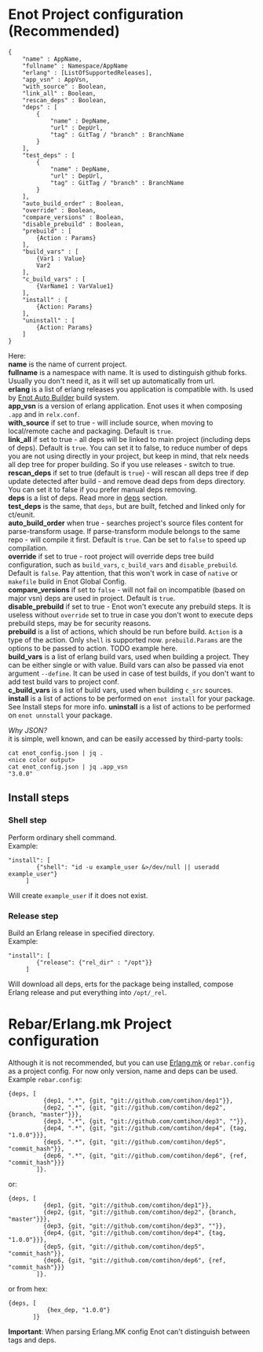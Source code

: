 # Enot Project configuration (Recommended)
    {
        "name" : AppName,
        "fullname" : Namespace/AppName
        "erlang" : [ListOfSupportedReleases],
        "app_vsn" : AppVsn,
        "with_source" : Boolean,
        "link_all" : Boolean,
        "rescan_deps" : Boolean,
        "deps" : [
            {
                "name" : DepName,
                "url" : DepUrl,
                "tag" : GitTag / "branch" : BranchName
            }
        ],
        "test_deps" : [
            {
                "name" : DepName,
                "url" : DepUrl,
                "tag" : GitTag / "branch" : BranchName
            }
        ],
        "auto_build_order" : Boolean,
        "override" : Boolean,
        "compare_versions" : Boolean,
        "disable_prebuild" : Boolean,
        "prebuild" : [
            {Action : Params}
        ],
        "build_vars" : [
            {Var1 : Value}
            Var2
        ],
        "c_build_vars" : [
            {VarName1 : VarValue1}
        ],
        "install" : [
            {Action: Params}
        ],
        "uninstall" : [
            {Action: Params}
        ]
    }
Here:  
__name__ is the name of current project.  
__fullname__ is a namespace with name. It is used to distinguish github forks. Usually you don't need it, as it will set 
up automatically from url.  
__erlang__ is a list of erlang releases you application is compatible with. Is used by [Enot Auto Builder](https://github.com/comtihon/enot_auto_builder)
build system.  
__app_vsn__ is a version of erlang application. Enot uses it when composing `.app` and in `relx.conf`.  
__with_source__ if set to true - will include source, when moving to local/remote cache and packaging. Default is `true`.  
__link_all__ if set to true - all deps will be linked to main project (including deps of deps). Default is `true`. You can
  set it to false, to reduce number of deps you are not using directly in your project, but keep in mind, that relx 
  needs all dep tree for proper building. So if you use releases - switch to true.  
__rescan_deps__ if set to true (default is `true`) - will rescan all deps tree if dep update detected after build - and 
remove dead deps from deps directory. You can set it to false if you prefer manual deps removing.  
__deps__ is a list of deps. Read more in [deps](deps.md) section.    
__test_deps__ is the same, that `deps`, but are built, fetched and linked only for ct/eunit.  
__auto_build_order__ when true - searches project's source files content for parse-transform usage. If parse-transform 
module belongs to the same repo - will compile it first. Default is `true`. Can be set to `false` to speed up 
compilation.  
__override__ if set to true - root project will override deps tree build configuration, such as `build_vars`, 
`c_build_vars` and `disable_prebuild`. Default is `false`. Pay attention, that this won't work in case of `native` or 
`makefile` build in Enot Global Config.  
__compare_versions__ if set to `false` - will not fail on incompatible (based on major vsn) deps are used in project. 
Default is `true`.  
__disable_prebuild__ if set to true - Enot won't execute any prebuild steps. It is useless without `override` set to true
in case you don't wont to execute deps prebuild steps, may be for security reasons.  
__prebuild__ is a list of actions, which should be run before build. `Action` is a type of the action. 
Only `shell` is supported now. `prebuild.Params` are the options to be passed to action. TODO example here.  
__build_vars__ is a list of erlang build vars, used when building a project. They can be either single or with value. 
Build vars can also be passed via enot argument `--define`. It can be used in case of test builds, if you don't want 
to add test build vars to project conf.  
__c_build_vars__ is a list of build vars, used when building `c_src` sources.  
__install__ is a list of actions to be performed on `enot install` for your package. See Install steps for more info.
__uninstall__ is a list of actions to be performed on `enot unnstall` your package.  

_Why JSON?_  
it is simple, well known, and can be easily accessed by third-party tools:

    cat enot_config.json | jq .
    <nice color output>
    cat enot_config.json | jq .app_vsn
    "3.0.0"
    
## Install steps
### Shell step
Perform ordinary shell command.   
Example:

    "install": [
            {"shell": "id -u example_user &>/dev/null || useradd example_user"}
         ]
Will create `example_user` if it does not exist.
### Release step
Build an Erlang release in specified directory.  
Example:

    "install": [
            {"release": {"rel_dir" : "/opt"}}
         ]
Will download all deps, erts for the package being installed, compose Erlang release and put everything into `/opt/_rel`.
    
# Rebar/Erlang.mk Project configuration
Although it is not recommended, but you can use [Erlang.mk](https://erlang.mk/) or `rebar.config` as a project config. 
For now only version, name and deps can be used.  
Example `rebar.config`:

    {deps, [
              {dep1, ".*", {git, "git://github.com/comtihon/dep1"}},
              {dep2, ".*", {git, "git://github.com/comtihon/dep2", {branch, "master"}}},
              {dep3, ".*", {git, "git://github.com/comtihon/dep3", ""}},
              {dep4, ".*", {git, "git://github.com/comtihon/dep4", {tag, "1.0.0"}}},
              {dep5, ".*", {git, "git://github.com/comtihon/dep5", "commit_hash"}},
              {dep6, ".*", {git, "git://github.com/comtihon/dep6", {ref, "commit_hash"}}}
            ]}.
or:
    
    {deps, [
              {dep1, {git, "git://github.com/comtihon/dep1"}},
              {dep2, {git, "git://github.com/comtihon/dep2", {branch, "master"}}},
              {dep3, {git, "git://github.com/comtihon/dep3", ""}},
              {dep4, {git, "git://github.com/comtihon/dep4", {tag, "1.0.0"}}},
              {dep5, {git, "git://github.com/comtihon/dep5", "commit_hash"}},
              {dep6, {git, "git://github.com/comtihon/dep6", {ref, "commit_hash"}}}
            ]}.
or from hex:
    
    {deps, [
               {hex_dep, "1.0.0"}
           ]}
__Important__: When parsing Erlang.MK config Enot can't distinguish between tags and deps.
